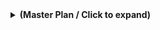 <details>

<summary><strong>(Master Plan / Click to expand)</strong></summary>

### **Final Prompt: Architecting an Advanced, Self-Evolving AI Coding Partner in VSCode**

#### **Objective**

Your primary mission is to architect and implement a sophisticated, **polyglot** multi-agent AI system that integrates deeply into VSCode. This system will function as a **universal programming partner**, capable of assisting with development across a wide range of programming languages and technologies, including **proactively** identifying potential issues.

#### **Core Principles & Constraints**

1.  **Living Architecture Document:** This `PLAN.md` is the single source of truth. All new features must be reflected here before implementation.

2.  **Resource Efficiency:** The system must be mindful of resource consumption. Costly operations like LLM calls should be triggered by explicit user commands or after a cheaper, preliminary analysis (e.g., regex-based tool) indicates a high probability of a significant issue.

3.  **LLM-Led Workflow:** The LLM is responsible for planning and executing complex tasks by calling simple, single-purpose tools in sequence.

4.  **Agent Action System:** Specialized agents can propose `ui-action`s. Clicking them sends an `executeTool` command to the `OrchestratorAgent` for direct execution.

5.  **Polyglot & Extensible Environment:** The system is a universal programming partner.

6.  **Multilingual Support & Language Separation:** Conversational responses match the UI language, but code artifacts are in English.

7.  **Stability and Robustness:** All code must be production-quality.

8.  **Incremental & Phased Development:** Deliver the solution in logical, incremental phases.

9.  **Rigorous Self-Correction:** Self-review code after generation.

10. **Architectural Purity:** Strictly follow **MAS, MCP, and A2A** patterns.

11. **Knowledge Request & Clarification:** **Never proceed based on assumption.**

12. **Upstream Sync Resilience:** Implement as a highly modular and isolated extension.

13. **Model Flexibility & Resilience:** Use an **OpenAI-compatible API** and support key rotation.


#### **System Architecture Overview**

The system is a **Multi-Agent System (MAS)**. A new `CodeWatcherAgent` will monitor file changes to trigger proactive analysis from other specialized agents.

#### **Agent & Tool Roster**

**A. Agents (within the VSCode Extension):**

- `OrchestratorAgent`: The MCP Client, directs all user-facing workflows.
- `CodeWatcherAgent`: A background agent that observes file-save events and triggers analysis from other agents.
- `CodeAnalysisAgent`: Parses code, generates summaries, and builds the call graph.
- `ContextManagementAgent`: Selects relevant context for prompts.
- `RefactoringSuggestionAgent`: A specialized agent that handles refactoring, both reactively (on user command) and proactively (triggered by the CodeWatcherAgent).
- `DocumentationGenerationAgent`: A specialized agent for generating documentation.
- `SecurityAnalysisAgent`: A new specialized agent that performs security checks, primarily using non-LLM tools.
- `AILedLearningAgent`: Learns user's style and patterns.


**B. Tools (exposed by the Local Tool Server):**

- `WebSearchTool`: Executes web searches.
- `TerminalExecutionTool`: Runs terminal commands.
- `FileReadTool`: Reads the content of a specified file.
- `FileWriteTool`: Writes content to a specified file.
- `GitAutomationTool`: Prepares git commands for user confirmation.
- `SecurityVulnerabilityTool`: Performs fast, regex-based static analysis to find common vulnerabilities (e.g., hardcoded keys) without calling an LLM.
- `PerformanceProfilingTool`: Identifies performance bottlenecks.
- `ArchitectureGuardianTool`: Enforces architectural rules.
- `RealtimeDebuggingTool`: Integrates with the debugger.


#### **User Interface (UI) Components**

- **Main View:** A side panel with navigation between Chat, Settings, and a new Diagnostics view.
- **Diagnostics View:** A dedicated tab where proactive analysis results (security warnings, refactoring suggestions) are displayed without interrupting the user.
- **File Protection Toggle:** A UI switch to enable or disable the AI's ability to write to files.
- **Action Buttons:** Dynamically rendered buttons proposed by agents.
- **Settings Page:** For **Connectors** (MCP Server) and **LLM Configuration**.

</details>